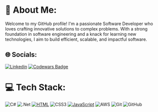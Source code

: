 # 💫 About Me:
 Welcome to my GitHub profile! I'm a passionate Software Developer who loves crafting innovative solutions to complex problems. With a strong foundation in software engineering and a knack for learning new technologies, I aim to build efficient, scalable, and impactful software.


## 🌐 Socials:

[![Linkedin](https://img.shields.io/badge/Linkedin-%231877F2.svg?logo=Linkedin&logoColor=white)](https://www.linkedin.com/in/anagha-karurkar-87132628) 
[![Codewars Badge](https://img.shields.io/badge/Codewars-4_Kyu-blue)](https://www.codewars.com/users/Anagha%20Karurkar)


# 💻 Tech Stack:
![C#](https://img.shields.io/badge/-C%23-239120.svg?style=for-the-badge&logo=c-sharp&logoColor=white)  ![.Net](https://img.shields.io/badge/.NET-5C2D91?style=for-the-badge&logo=.net&logoColor=white) [![HTML](https://img.shields.io/badge/HTML-E34F26?style=for-the-badge&logo=html5&logoColor=white)](https://shields.io/)
 ![CSS3](https://img.shields.io/badge/css3-%231572B6.svg?style=for-the-badge&logo=css3&logoColor=white) [![JavaScript](https://img.shields.io/badge/JavaScript-F7DF1E?style=for-the-badge&logo=javascript&logoColor=black)](https://shields.io/)
 ![AWS](https://img.shields.io/badge/AWS-%23FF9900.svg?style=for-the-badge&logo=amazon-aws&logoColor=white) ![Git](https://img.shields.io/badge/git-%23F05033.svg?style=for-the-badge&logo=git&logoColor=white) ![GitHub](https://img.shields.io/badge/github-%23121011.svg?style=for-the-badge&logo=github&logoColor=white)
<!-- # 📊 GitHub Stats:
![](https://github-readme-stats.vercel.app/api?username=anaghakarurkar&theme=default&hide_border=false&include_all_commits=true&count_private=true)<br/>
![](https://github-readme-streak-stats.herokuapp.com/?username=anaghakarurkar&theme=default&hide_border=true)<br/>
![](https://github-readme-stats.vercel.app/api/top-langs/?username=anaghakarurkar&theme=default&hide_border=false&include_all_commits=true&count_private=true&layout=compact)

## 🏆 GitHub Trophies
![](https://github-profile-trophy.vercel.app/?username=anaghakarurkar&theme=dark&no-frame=false&no-bg=true&margin-w=4)  

### 🔝 Top Contributed Repo
![](https://github-contributor-stats.vercel.app/api?username=anaghakarurkar&limit=5&theme=default&combine_all_yearly_contributions=true) 

---
[![](https://visitcount.itsvg.in/api?id=anaghakarurkar&icon=0&color=0)](https://visitcount.itsvg.in) -->

<!-- Proudly created with GPRM ( https://gprm.itsvg.in ) -->
